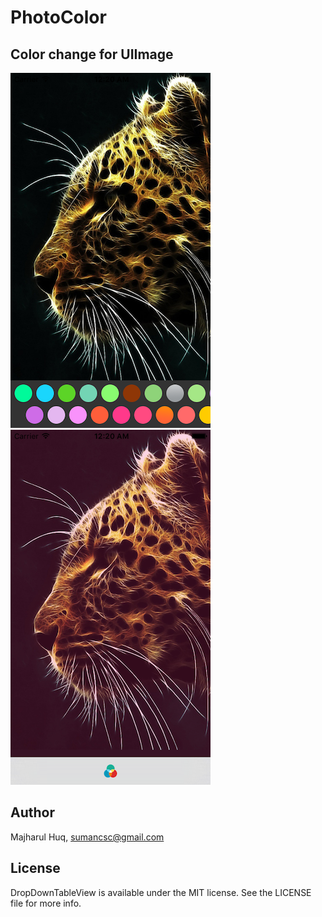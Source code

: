 # PhotoColor

## Color change for UIImage

[![Alt][screenshot1_thumb]][screenshot1]    [![Alt][screenshot2_thumb]][screenshot2]    

[screenshot1_thumb]: https://raw.githubusercontent.com/Majharul-Huq/SM-PhotoColor/master/SM-PhotoColor/Screenshot-1.png
[screenshot1]: https://raw.githubusercontent.com/Majharul-Huq/SM-PhotoColor/master/SM-PhotoColor/Screenshot-1.png
[screenshot2_thumb]: https://raw.githubusercontent.com/Majharul-Huq/SM-PhotoColor/master/SM-PhotoColor/Screenshot-2.png
[screenshot2]: https://raw.githubusercontent.com/Majharul-Huq/SM-PhotoColor/master/SM-PhotoColor/Screenshot-2.png

## Author

Majharul Huq, sumancsc@gmail.com


## License

DropDownTableView is available under the MIT license. See the LICENSE file for more info.
